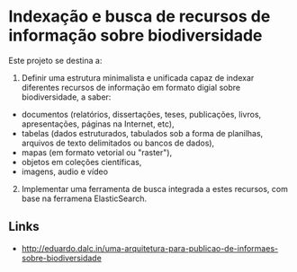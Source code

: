 # Indexação e busca de recursos de informação sobre biodiversidade

Este projeto se destina a:

1. Definir uma estrutura minimalista e unificada capaz de indexar diferentes recursos de informação em formato digial sobre biodiversidade, a saber:

* documentos (relatórios, dissertações, teses, publicações, livros, apresentações, páginas na Internet, etc), 
* tabelas (dados estruturados, tabulados sob a forma de planilhas, arquivos de texto delimitados ou bancos de dados), 
* mapas (em formato vetorial ou "raster"),
* objetos em coleções científicas,
* imagens, audio e vídeo



2. Implementar uma ferramenta de busca integrada a estes recursos, com base na ferramena ElasticSearch.


## Links
* http://eduardo.dalc.in/uma-arquitetura-para-publicao-de-informaes-sobre-biodiversidade
